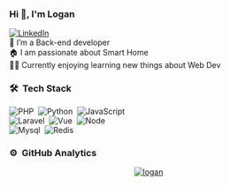 ### Hi 👋, I'm Logan

<a href="https://www.linkedin.com/in/logan-tw/" target="_blank"><img src="https://img.shields.io/badge/LinkedIn-%230077B5.svg?&style=flat-square&logo=linkedin&logoColor=white" alt="LinkedIn"></a>
<br>
🌱 I’m a Back-end developer <br>
🏠 I am passionate about Smart Home <br>
👨‍💻 Currently enjoying learning new things about Web Dev


### 🛠 &nbsp;Tech Stack
![PHP](https://img.shields.io/badge/-PHP-05122A?style=flat&logo=PHP)&nbsp;
![Python](https://img.shields.io/badge/-Python-05122A?style=flat&logo=python)&nbsp;
![JavaScript](https://img.shields.io/badge/-JavaScript-05122A?style=flat&logo=javascript)&nbsp; \
![Laravel](https://img.shields.io/badge/-Laravel-05122A?style=flat&logo=laravel)&nbsp;
![Vue](https://img.shields.io/badge/-Vue-05122A?style=flat&logo=vue.js)&nbsp;
![Node](https://img.shields.io/badge/-Node-05122A?style=flat&logo=node.js)&nbsp; \
![Mysql](https://img.shields.io/badge/-MySQL-05122A?style=flat&logo=mysql&logoColor=white)&nbsp;
![Redis](https://img.shields.io/badge/-Redis-05122A?style=flat&logo=redis)&nbsp;


### ⚙️ &nbsp;GitHub Analytics

<p align="center">
  <a href="https://github.com/iml885203/"><img src="https://github-readme-stats.vercel.app/api?username=iml885203&show_icons=true&theme=gotham" alt="logan" />
  </a>
</p>
